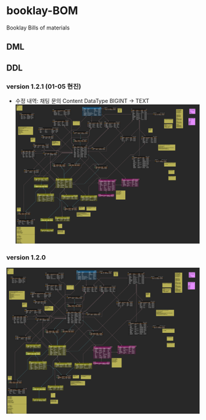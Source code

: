 # booklay-BOM
Booklay Bills of materials

## DML

## DDL

### version 1.2.1 (01-05 현진) 
- 수정 내역: 채팅 문의 Content DataType BIGINT -> TEXT
![](./img/V1.2.1.png)


### version 1.2.0
![](./img/V1.2.0.png)